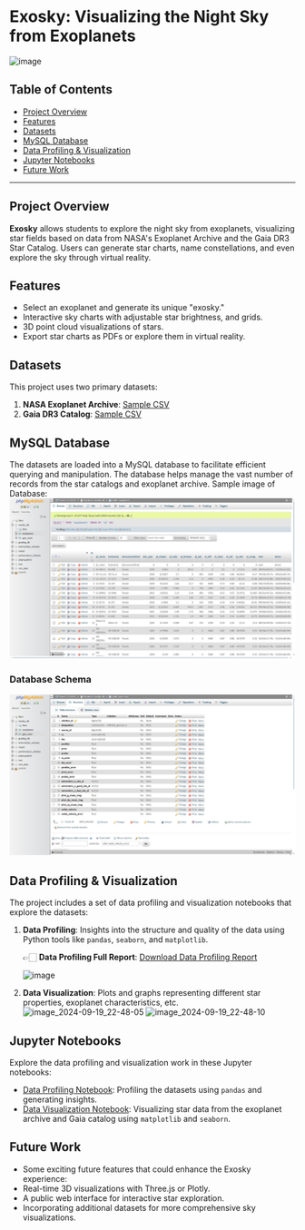 # Exosky: Visualizing the Night Sky from Exoplanets

![image](https://github.com/user-attachments/assets/33016bfa-7d17-40e5-9f4f-f6b5c6166254)


## Table of Contents
- [Project Overview](#project-overview)
- [Features](#features)
- [Datasets](#datasets)
- [MySQL Database](#mysql-database)
- [Data Profiling & Visualization](#data-profiling--visualization)
- [Jupyter Notebooks](#jupyter-notebooks)
- [Future Work](#future-work)


---

## Project Overview
**Exosky** allows students to explore the night sky from exoplanets, visualizing star fields based on data from NASA's Exoplanet Archive and the Gaia DR3 Star Catalog. Users can generate star charts, name constellations, and even explore the sky through virtual reality.

## Features
- Select an exoplanet and generate its unique "exosky."
- Interactive sky charts with adjustable star brightness, and grids.
- 3D point cloud visualizations of stars.
- Export star charts as PDFs or explore them in virtual reality.

## Datasets
This project uses two primary datasets:
1. **NASA Exoplanet Archive**: [Sample CSV](datasets/NASA_Exoplanet_sample.csv)
2. **Gaia DR3 Catalog**: [Sample CSV](datasets/Gaia_DR3_Catalog_sample.csv)

## MySQL Database 

The datasets are loaded into a MySQL database to facilitate efficient querying and manipulation. The database helps manage the vast number of records from the star catalogs and exoplanet archive.
Sample image of Database:
![Database Image](images/Database_ss.jpg)

### Database Schema
![Database Schema](images/Databse_ss_02.jpg)

## Data Profiling & Visualization
The project includes a set of data profiling and visualization notebooks that explore the datasets:
1. **Data Profiling**: Insights into the structure and quality of the data using Python tools like `pandas`, `seaborn`, and `matplotlib`.
   
   👉🏻 **Data Profiling Full Report**: [Download Data Profiling Report](https://github.com/VISHRUT225/exosky/blob/main/reports/profile_exosky.html)
     
   ![image](https://github.com/user-attachments/assets/2012da01-8b53-4b20-9cc2-9682f8c6bef0)

3. **Data Visualization**: Plots and graphs representing different star properties, exoplanet characteristics, etc.
   <img width="803" alt="image_2024-09-19_22-48-05" src="https://github.com/user-attachments/assets/af45a046-da57-489e-88f5-a46adb94a694">
   <img width="746" alt="image_2024-09-19_22-48-10" src="https://github.com/user-attachments/assets/adf01e26-d4ff-43ff-a240-ebbd9e86362f">


## Jupyter Notebooks

Explore the data profiling and visualization work in these Jupyter notebooks:

- [Data Profiling Notebook](notebooks/nasa_app_innovation.ipynb): Profiling the datasets using `pandas` and generating insights.
- [Data Visualization Notebook](notebooks/nasa_app_innovation.ipynb): Visualizing star data from the exoplanet archive and Gaia catalog using `matplotlib` and `seaborn`.




## Future Work
- Some exciting future features that could enhance the Exosky experience:
- Real-time 3D visualizations with Three.js or Plotly.
- A public web interface for interactive star exploration.
- Incorporating additional datasets for more comprehensive sky visualizations.
